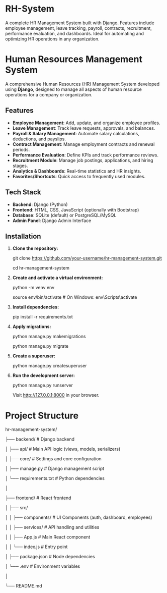 # RH-System
A complete HR Management System built with Django. Features include employee management, leave tracking, payroll, contracts, recruitment, performance evaluation, and dashboards. Ideal for automating and optimizing HR operations in any organization.

#  Human Resources Management System

A comprehensive Human Resources (HR) Management System developed using **Django**, designed to manage all aspects of human resource operations for a company or organization.

##  Features

-  **Employee Management**: Add, update, and organize employee profiles.
-  **Leave Management**: Track leave requests, approvals, and balances.
-  **Payroll & Salary Management**: Automate salary calculations, deductions, and payslips.
-  **Contract Management**: Manage employment contracts and renewal periods.
-  **Performance Evaluation**: Define KPIs and track performance reviews.
-  **Recruitment Module**: Manage job postings, applications, and hiring stages.
-  **Analytics & Dashboards**: Real-time statistics and HR insights.
-  **Favorites/Shortcuts**: Quick access to frequently used modules.

##  Tech Stack

- **Backend**: Django (Python)
- **Frontend**: HTML, CSS, JavaScript (optionally with Bootstrap)
- **Database**: SQLite (default) or PostgreSQL/MySQL
- **Admin Panel**: Django Admin Interface

##  Installation

1. **Clone the repository:**
   
   git clone https://github.com/your-username/hr-management-system.git

    cd hr-management-system
   
3. **Create and activate a virtual environment:**

    python -m venv env

   source env/bin/activate  # On Windows: env\Scripts\activate
   
4. **Install dependencies:**

   pip install -r requirements.txt

5. **Apply migrations:**

   python manage.py makemigrations
   
   python manage.py migrate

6. **Create a superuser:**
   
   python manage.py createsuperuser


7. **Run the development server:**
   
   python manage.py runserver
   
   Visit http://127.0.0.1:8000 in your browser.


  # Project Structure

hr-management-system/
  
├── backend/ # Django backend

│ ├── api/ # Main API logic (views, models, serializers)

│ ├── core/ # Settings and core configuration

│ ├── manage.py # Django management script

│ └── requirements.txt # Python dependencies

│

├── frontend/ # React frontend

│ ├── src/

│ │ ├── components/ # UI Components (auth, dashboard, employees)

│ │ ├── services/ # API handling and utilities

│ │ ├── App.js # Main React component

│ │ └── index.js # Entry point

│ ├── package.json # Node dependencies

│ └── .env # Environment variables

│

└── README.md




   
